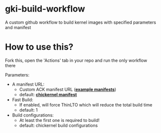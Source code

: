 # gki-build-workflow
A custom github workflow to build kernel images with specified parameters and manifest 

# How to use this?
Fork this, open the 'Actions' tab in your repo and run the only workflow there

Parameters:
- A manifest URL: 
    - Custom ACK manifest URL (**[example manifests](https://android.googlesource.com/kernel/manifest/+refs)**)
    - default: **[chickernel manifest](https://raw.githubusercontent.com/chickendrop89/device_xiaomi_unified-kernel/refs/heads/readme/chickernel.xml)**
- Fast Build: 
    - If enabled, will force ThinLTO which will reduce the total build time
    - default: 1
- Build configurations:
    - At least the first one is required to build!
    - default: chickernel build configurations

